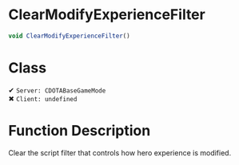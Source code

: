 # ClearModifyExperienceFilter
```js	
void ClearModifyExperienceFilter()
```
# Class
✔ `Server: CDOTABaseGameMode`  
✖ `Client: undefined`  

# Function Description
Clear the script filter that controls how hero experience is modified.
